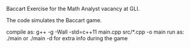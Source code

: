 Baccart Exercise for the Math Analyst vacancy at GLI.

The code simulates the Baccart game.

compile as: g++ -g -Wall -std=c++11 main.cpp src/*.cpp -o main
run as: ./main or ./main -d for extra info during the game
